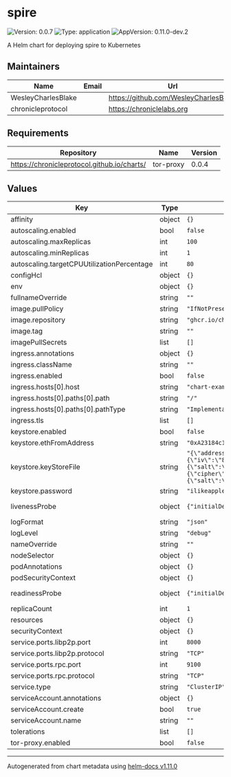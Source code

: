 # spire

![Version: 0.0.7](https://img.shields.io/badge/Version-0.0.7-informational?style=flat-square) ![Type: application](https://img.shields.io/badge/Type-application-informational?style=flat-square) ![AppVersion: 0.11.0-dev.2](https://img.shields.io/badge/AppVersion-0.11.0--dev.2-informational?style=flat-square)

A Helm chart for deploying spire to  Kubernetes

## Maintainers

| Name | Email | Url |
| ---- | ------ | --- |
| WesleyCharlesBlake |  | <https://github.com/WesleyCharlesBlake> |
| chronicleprotocol |  | <https://chroniclelabs.org> |

## Requirements

| Repository | Name | Version |
|------------|------|---------|
| https://chronicleprotocol.github.io/charts/ | tor-proxy | 0.0.4 |

## Values

| Key | Type | Default | Description |
|-----|------|---------|-------------|
| affinity | object | `{}` |  |
| autoscaling.enabled | bool | `false` |  |
| autoscaling.maxReplicas | int | `100` |  |
| autoscaling.minReplicas | int | `1` |  |
| autoscaling.targetCPUUtilizationPercentage | int | `80` |  |
| configHcl | object | `{}` |  |
| env | object | `{}` |  |
| fullnameOverride | string | `""` |  |
| image.pullPolicy | string | `"IfNotPresent"` |  |
| image.repository | string | `"ghcr.io/chronicleprotocol/spire"` |  |
| image.tag | string | `""` |  |
| imagePullSecrets | list | `[]` |  |
| ingress.annotations | object | `{}` |  |
| ingress.className | string | `""` |  |
| ingress.enabled | bool | `false` |  |
| ingress.hosts[0].host | string | `"chart-example.local"` |  |
| ingress.hosts[0].paths[0].path | string | `"/"` |  |
| ingress.hosts[0].paths[0].pathType | string | `"ImplementationSpecific"` |  |
| ingress.tls | list | `[]` |  |
| keystore.enabled | bool | `false` |  |
| keystore.ethFromAddress | string | `"0xA23184c1Ac6F51c4b1b462c108E4652Dc9B4f5A6"` |  |
| keystore.keyStoreFile | string | `"{\"address\":\"a23184c1ac6f51c4b1b462c108e4652dc9b4f5a6\",\"id\":\"073dd01b-1b87-46b4-b52f-ca243bcf4b7b\",\"version\":3,\"Crypto\":{\"cipher\":\"aes-128-ctr\",\"cipherparams\":{\"iv\":\"8491d0eb057afca54a339c25163a6928\"},\"ciphertext\":\"006b10186ff3f4b9b1638ad176a83cd02eb8b6d687e651bad2e38fb91060e68d\",\"kdf\":\"scrypt\",\"kdfparams\":{\"salt\":\"1010801fe1140932f9a078010236292a481dc065b5bacb1aca8d7178d164340f\",\"n\":131072,\"dklen\":32,\"p\":1,\"r\":8},\"mac\":\"d91389bec6bcded7d67fd587b8c08a1136612eda15de88bf881d61ad46827674\"},\"crypto\":{\"cipher\":\"aes-128-ctr\",\"cipherparams\":{\"iv\":\"8491d0eb057afca54a339c25163a6928\"},\"ciphertext\":\"006b10186ff3f4b9b1638ad176a83cd02eb8b6d687e651bad2e38fb91060e68d\",\"kdf\":\"scrypt\",\"kdfparams\":{\"salt\":\"1010801fe1140932f9a078010236292a481dc065b5bacb1aca8d7178d164340f\",\"n\":131072,\"dklen\":32,\"p\":1,\"r\":8},\"mac\":\"d91389bec6bcded7d67fd587b8c08a1136612eda15de88bf881d61ad46827674\"}}"` |  |
| keystore.password | string | `"ilikeapples"` |  |
| livenessProbe | object | `{"initialDelaySeconds":10,"periodSeconds":10,"tcpSocket":{"port":"libp2p"}}` | Liveness probe |
| logFormat | string | `"json"` |  |
| logLevel | string | `"debug"` |  |
| nameOverride | string | `""` |  |
| nodeSelector | object | `{}` |  |
| podAnnotations | object | `{}` |  |
| podSecurityContext | object | `{}` |  |
| readinessProbe | object | `{"initialDelaySeconds":10,"periodSeconds":10,"tcpSocket":{"port":"rpc"}}` | Readiness probe |
| replicaCount | int | `1` |  |
| resources | object | `{}` |  |
| securityContext | object | `{}` |  |
| service.ports.libp2p.port | int | `8000` |  |
| service.ports.libp2p.protocol | string | `"TCP"` |  |
| service.ports.rpc.port | int | `9100` |  |
| service.ports.rpc.protocol | string | `"TCP"` |  |
| service.type | string | `"ClusterIP"` |  |
| serviceAccount.annotations | object | `{}` |  |
| serviceAccount.create | bool | `true` |  |
| serviceAccount.name | string | `""` |  |
| tolerations | list | `[]` |  |
| tor-proxy.enabled | bool | `false` |  |

----------------------------------------------
Autogenerated from chart metadata using [helm-docs v1.11.0](https://github.com/norwoodj/helm-docs/releases/v1.11.0)
